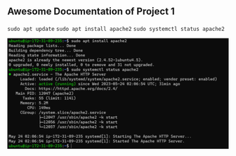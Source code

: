 ## Awesome Documentation of Project 1

`sudo apt update`
`sudo apt install apache2`
`sudo systemctl status apache2`

![Apache Status](./images/apache_status.PNG)